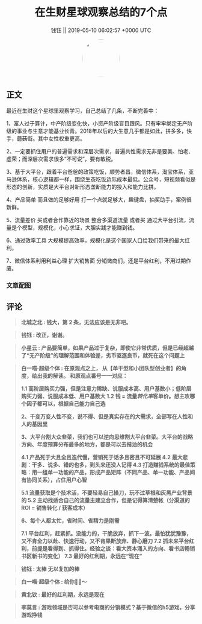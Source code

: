 <h1 align="center">在生财星球观察总结的7个点</h1>




<p align="center">
    <a>钱钰 || 2019-05-10 06:02:57 &#43;0000 UTC</a>
</p>

<div align="center">
    <img src="https://images.zsxq.com/FsGW9ZnKn188G6GlQeMFz7QYwNqM?e=1590940799&amp;token=kIxbL07-8jAj8w1n4s9zv64FuZZNEATmlU_Vm6zD:w4vMkFlaBBxamyfYHkzfApiogDk=" width="100" height="100" style="border:1px solid;border-radius:50%; color:#ffffff"/>
</div>




## 正文

<div>
最近在生财这个星球里观察学习，自己总结了几条，不断完善中：

1、富人过于算计，中产阶级变化快，小资产阶级盲目跟风。只有牢牢绑定无产阶级的事业与生意才能基业长青。2018年以后的大生意几乎都是如此，拼多多，快手，蘑菇街。其中女性权重更高。

2、一定要抓住用户的普遍需求和深层次需求，普遍共性需求无非是要美、怕老、虚荣；而深层次需求很多“不可说”，要有敏锐。

3、基于大平台，跟着平台爸爸的政策吃饭，顺势者昌，微信体系，淘宝体系，亚马逊体系，核心逻辑都一样，围绕生态吃饭边际成本最低。公众号，短视频看似是形态的创新，实质是大平台对新形态垄断能力的投入和能力比拼。

4、产品简单 而且做的足够好用 打一个点就足够大，趣键盘，抽奖助手，案例很新鲜。

5、流量差价 买或者合作靠近的场景 整合多渠道流量 或者买 通过大平台引流，流量是个模型，规模化，小心求证，大胆实践才能赚到钱。

6、通过效率工具 大规模提高效率，规模化是这个国家人口给我们带来的最大红利。

7、微信体系利用利益心理 扩大销售面 分销微商们，还是平台红利，不用过期作废。
</div>

### 文章配图

<div class="image" align="center">

</div>


## 评论

<div align="left">
<div>

<blockquote >
<span> <strong>北城之北 : 钱大，第 2 条，无法应该是无非吧。 </strong></span>
</blockquote>

<blockquote >
<span> <strong>钱钰 : 改正，谢谢。 </strong></span>
</blockquote>

<blockquote >
<span> <strong>小星云 : 产品要简单，如果产品过于复杂，即使它非常优质，但是已经超越了“无产阶级”的理解范围和体验差，劣币驱逐良币，就死在这个问题上 </strong></span>
</blockquote>

<blockquote >
<span> <strong>白一喵·超级个体 : 在原观点之上，
从【单干型和小团队型创业者】的角度，给出我的解读。
和原观点番号一一对应：

1.1 高阶层购买力强，但是注意力稀缺、说服成本高、用户基数小；低阶层购买力弱、说服成本低、用户基数大
1.2 钱 = 流量*转化率*客单价。想主攻哪个因子都可以，根据自己能力自己选

2、千变万变人性不变，说不得、但是真实存在的大需求，全部写在人性和人的基因里

3、大平台割大众韭菜，我们也可以逆向思维割大平台韭菜。大平台的战略方向、年度预算分布最多的地方，都是可以去揩油的机会

4.1 产品死于大且全且迭代慢，营销死于话多且密且不可延展
4.2 最大悲剧：干多、说多、错的也多，到头来还没人记得
4.3 打造赚钱系统的最佳策略：用一组单一功能的产品，形成产品矩阵（不同产品、单一功能、产品间有协同关系），占住用户心智

5.1 流量获取是个技术活，不要轻易自己操刀，玩不过草根和灰黑产业背景的
5.2 主动找适合自己的流量主建立合作，但是记得算清楚帐（分渠道的ROI = 销售转化 / 获客成本）

6、每个人都太忙，省时间、省精力是刚需

7.1 平台红利，赶紧抓。没能力的，干脆放弃，抓下一波。最怕犹犹豫豫，又不肯全力以赴、快速行动，又不肯果断放弃、静心磨刀
7.2 抓未来平台红利，前提是看得到、抓得住。经验之谈：看大资本涌入的方向、看书店畅销书区新书的变化）
7.3 最好的红利期，永远在“现在” </strong></span>
</blockquote>

<blockquote >
<span> <strong>钱钰 : 太棒 无以复加的棒 </strong></span>
</blockquote>

<blockquote >
<span> <strong>白一喵·超级个体 : 给你🌹🌹～ </strong></span>
</blockquote>

<blockquote >
<span> <strong>黄北钦 : 最好的红利期，永远是现在 </strong></span>
</blockquote>

<blockquote >
<span> <strong>李莫言 : 游戏领域是否可以参考电商的分销模式？基于微信的h5游戏，分享游戏挣钱 </strong></span>
</blockquote>

</div>
</div>